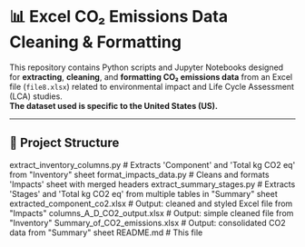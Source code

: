 # 📊 Excel CO₂ Emissions Data Cleaning & Formatting

This repository contains Python scripts and Jupyter Notebooks designed for **extracting**, **cleaning**, and **formatting CO₂ emissions data** from an Excel file (`file8.xlsx`) related to environmental impact and Life Cycle Assessment (LCA) studies.  
**The dataset used is specific to the United States (US).**

---


## 📁 Project Structure
extract_inventory_columns.py      # Extracts 'Component' and 'Total kg CO2 eq' from "Inventory" sheet
format_impacts_data.py           # Cleans and formats 'Impacts' sheet with merged headers
extract_summary_stages.py        # Extracts 'Stages' and 'Total kg CO2 eq' from multiple tables in "Summary" sheet
extracted_component_co2.xlsx     # Output: cleaned and styled Excel file from "Impacts"
columns_A_D_CO2_output.xlsx      # Output: simple cleaned file from "Inventory"
Summary_of_CO2_emissions.xlsx    # Output: consolidated CO2 data from "Summary" sheet
README.md                        # This file
